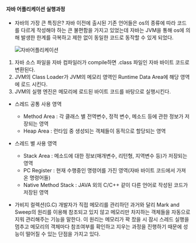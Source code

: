#### 자바 어플리케이션 실행과정

* 자바의 가장 큰 특징은?
  자바 이전에 출시된 기존 언어들은 os의 종류에 따라 코드를 다르게 작성해야 하는 큰 불편함을 가지고 있었는데 자바는 JVM을 통해 os에 의해 발생한 한계를 극복하고 
  제한 없이 동일한 코드로 동작할 수 있게 되었다.
  
  ![자바어플리케이션](https://user-images.githubusercontent.com/55968079/160425244-1f4c8c5d-df54-45a4-83f7-ae399ffd8564.PNG)


1. 자바 소스 파일을 자바 컴파일러가 compile하면 .class 파일인 자바 바이트 코드로 변환된다.
2. JVM의 Class Loader가 JVM의 메모리 영역인 Runtime Data Area에 해당 영역에 로드 시킨다.
3. JVM의 실행 엔진은 메모리에 로드된 바이트 코드를 바탕으로 실행시킨다.

- 스레드 공통 사용 영역
  - Method Area : 각 클래스 별 전역변수, 정적 변수, 메소드 등에 관한 정보가 저장되는 영역
  - Heap Area : 런타임 중 생성되는 객체들이 동적으로 할당되는 영역

- 스레드 별 사용 영역
  - Stack Area : 메소드에 대한 정보(매개변수, 리턴형, 지역변수 등)가 저장되는 영역
  - PC Register : 현재 수행중인 명령어를 가진 영역(자바 바이트 코드에서 가져온 명령어들)
  - Native Method Stack : JAVA 외의 C/C++ 같이 다른 언어로 작성된 코드가 저장된 영역


* 가비지 컬렉션(G.C)
개발자가 직접 메모리를 관리하던 과거와 달리 Mark and Sweep의 원리를 이용해 참조되고 있지 않고 메모리만 차지하는 객체들을 자동으로 지워 관리해주는 기능을 말한다.
이 원리는 메모리가 꽉 찼을 시 잠시 스레드 실행을 멈추고 메모리의 객체마다 참조여부를 확인하고 지우는 과정을 진행하기 때문에 성능이 떨어질 수 있는 단점을 가지고 있다.
